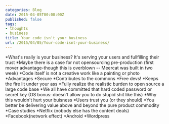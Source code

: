 ```yaml
---
categories: Blog
date: 2015-04-05T00:00:00Z
published: false
tags:
- thoughts
- business
title: Your code isn't your business
url: /2015/04/05/Your-code-isnt-your-business/
---
```


*What's really is your business? It's serving your users and fullfilling their trust
*Maybe there is a case for not opensourcing pre-production (first mover advantage-though this is overblown -- Meercat was built in two week)
*Code itself is not a creative work like a painting or photo
*Advantages
*Secure
*Contributes to the commons
*Free devs!
*Keeps the fire lit under your ass
*Fully realize the realistic burden to open source a large code base
*We all have committed that hard coded password or secret key (OS bonus: doesn't allow you to do stupid shit like this)
*Why this wouldn't hurt your buisness
*Users trust you (or they should)
*You better be delivering value above and beyond the pure product commodity
*Case studies
*Netflix (nobody else has the content deals)
*Facebook(network effect)
*Android
*Wordpress